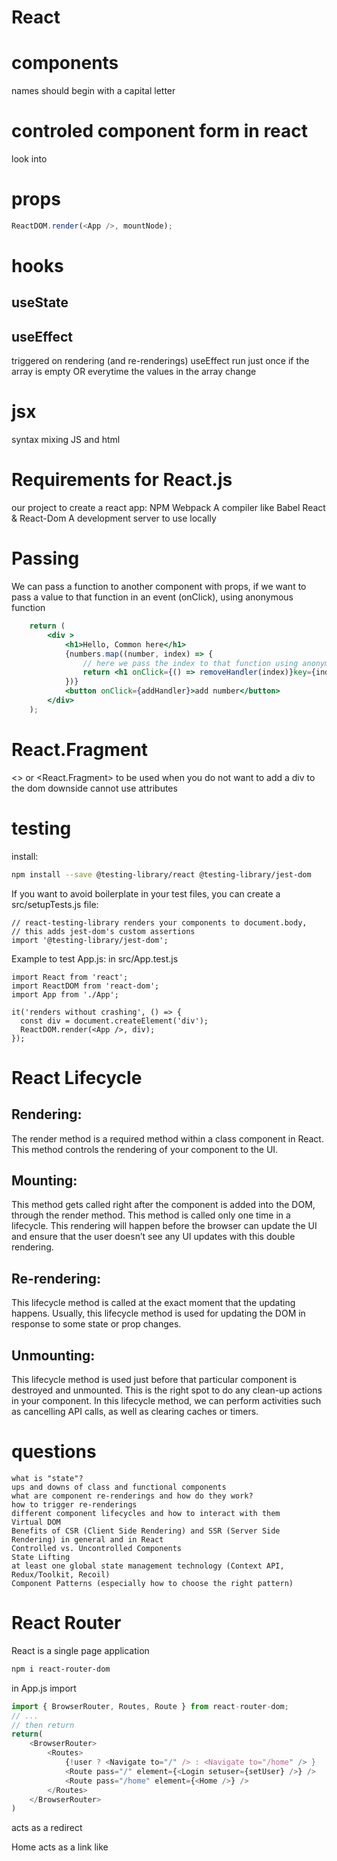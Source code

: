 # React

# components
names should begin with a capital letter

# controled component form in react
look into

# props

```js
ReactDOM.render(<App />, mountNode);
```

# hooks
## useState
## useEffect
triggered on rendering (and re-renderings)
useEffect run just once if the array is empty OR everytime the values in the array change

# jsx
syntax mixing JS and html

# Requirements for React.js
 our project to create a react
app:
NPM
Webpack
A compiler like Babel
React & React-Dom
A development server to use locally

# Passing 
We can pass a function to another component with props, if we want to pass a value to that function in an event (onClick), using anonymous function
```jsx
    return (
        <div >
            <h1>Hello, Common here</h1>
            {numbers.map((number, index) => {
                // here we pass the index to that function using anonymous function
                return <h1 onClick={() => removeHandler(index)}key={index}>{number}</h1>
            })}
            <button onClick={addHandler}>add number</button>
        </div>
    );
```

# React.Fragment
<> or <React.Fragment>
to be used when you do not want to add a div to the dom
downside cannot use attributes

# testing

install:
```bash
npm install --save @testing-library/react @testing-library/jest-dom
```

If you want to avoid boilerplate in your test files, you can create a src/setupTests.js file:
```JS
// react-testing-library renders your components to document.body,
// this adds jest-dom's custom assertions
import '@testing-library/jest-dom';
```

Example to test App.js:
in src/App.test.js
```JS
import React from 'react';
import ReactDOM from 'react-dom';
import App from './App';

it('renders without crashing', () => {
  const div = document.createElement('div');
  ReactDOM.render(<App />, div);
});
```

# React Lifecycle

## Rendering: 
The render method is a required method within a class component in React. This method controls the rendering of your component to the UI.
## Mounting: 
This method gets called right after the component is added into the DOM, through the render method. This method is called only one time in a lifecycle. This rendering will happen before the browser can update the UI and ensure that the user doesn’t see any UI updates with this double rendering.
## Re-rendering: 
This lifecycle method is called at the exact moment that the updating happens. Usually, this lifecycle method is used for updating the DOM in response to some state or prop changes.
## Unmounting: 
This lifecycle method is used just before that particular component is destroyed and unmounted. This is the right spot to do any clean-up actions in your component. In this lifecycle method, we can perform activities such as cancelling API calls, as well as clearing caches or timers.



# questions
    what is "state"?
    ups and downs of class and functional components
    what are component re-renderings and how do they work?
    how to trigger re-renderings
    different component lifecycles and how to interact with them
    Virtual DOM
    Benefits of CSR (Client Side Rendering) and SSR (Server Side Rendering) in general and in React
    Controlled vs. Uncontrolled Components
    State Lifting
    at least one global state management technology (Context API, Redux/Toolkit, Recoil)
    Component Patterns (especially how to choose the right pattern)


# React Router
React is a single page application
```zsh
npm i react-router-dom
```
in App.js import
```js
import { BrowserRouter, Routes, Route } from react-router-dom;
// ...
// then return
return(
    <BrowserRouter>
        <Routes>
            {!user ? <Navigate to="/" /> : <Navigate to="/home" /> }
            <Route pass="/" element={<Login setuser={setUser} />} />
            <Route pass="/home" element={<Home />} />
        </Routes>
    </BrowserRouter>
)
```
<Route /> acts as a redirect
<Link to="/">Home</Link> acts as a link like <a>